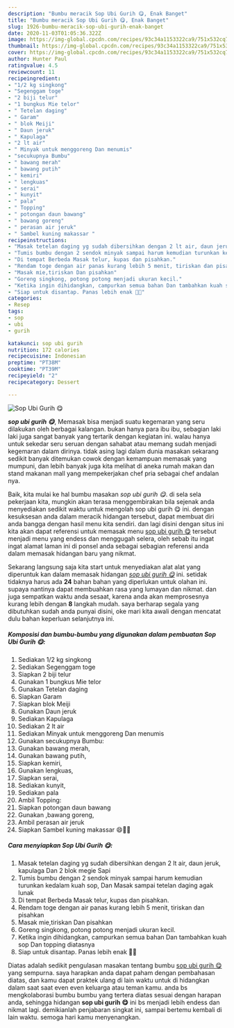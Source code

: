 ```yaml
---
description: "Bumbu meracik Sop Ubi Gurih 😋, Enak Banget"
title: "Bumbu meracik Sop Ubi Gurih 😋, Enak Banget"
slug: 1926-bumbu-meracik-sop-ubi-gurih-enak-banget
date: 2020-11-03T01:05:36.322Z
image: https://img-global.cpcdn.com/recipes/93c34a1153322ca9/751x532cq70/sop-ubi-gurih-😋-foto-resep-utama.jpg
thumbnail: https://img-global.cpcdn.com/recipes/93c34a1153322ca9/751x532cq70/sop-ubi-gurih-😋-foto-resep-utama.jpg
cover: https://img-global.cpcdn.com/recipes/93c34a1153322ca9/751x532cq70/sop-ubi-gurih-😋-foto-resep-utama.jpg
author: Hunter Paul
ratingvalue: 4.5
reviewcount: 11
recipeingredient:
- "1/2 kg singkong"
- "Segenggam toge"
- "2 biji telur"
- "1 bungkus Mie telor"
- " Tetelan daging"
- " Garam"
- " blok Meiji"
- " Daun jeruk"
- " Kapulaga"
- "2 lt air"
- " Minyak untuk menggoreng Dan menumis"
- "secukupnya Bumbu"
- " bawang merah"
- " bawang putih"
- " kemiri"
- " lengkuas"
- " serai"
- " kunyit"
- " pala"
- " Topping"
- " potongan daun bawang"
- " bawang goreng"
- " perasan air jeruk"
- " Sambel kuning makassar "
recipeinstructions:
- "Masak tetelan daging yg sudah dibersihkan dengan 2 lt air, daun jeruk, kapulaga Dan 2 blok megie Sapi"
- "Tumis bumbu dengan 2 sendok minyak sampai harum kemudian turunkan kedalam kuah sop, Dan Masak sampai tetelan daging agak lunak"
- "Di tempat Berbeda Masak telur, kupas dan pisahkan."
- "Rendam toge dengan air panas kurang lebih 5 menit, tiriskan dan pisahkan"
- "Masak mie,tiriskan Dan pisahkan"
- "Goreng singkong, potong potong menjadi ukuran kecil."
- "Ketika ingin dihidangkan, campurkan semua bahan Dan tambahkan kuah sop Dan topping diatasnya"
- "Siap untuk disantap. Panas lebih enak 👌🏻"
categories:
- Resep
tags:
- sop
- ubi
- gurih

katakunci: sop ubi gurih 
nutrition: 172 calories
recipecuisine: Indonesian
preptime: "PT38M"
cooktime: "PT39M"
recipeyield: "2"
recipecategory: Dessert

---
```



![Sop Ubi Gurih 😋](https://img-global.cpcdn.com/recipes/93c34a1153322ca9/751x532cq70/sop-ubi-gurih-😋-foto-resep-utama.jpg)

<b><i>sop ubi gurih 😋</i></b>, Memasak bisa menjadi suatu kegemaran yang seru dilakukan oleh berbagai kalangan. bukan hanya para ibu ibu, sebagian laki laki juga sangat banyak yang tertarik dengan kegiatan ini. walau hanya untuk sekedar seru seruan dengan sahabat atau memang sudah menjadi kegemaran dalam dirinya. tidak asing lagi dalam dunia masakan sekarang sedikit banyak ditemukan cowok dengan kemampuan memasak yang mumpuni, dan lebih banyak juga kita melihat di aneka rumah makan dan stand makanan mall yang mempekerjakan chef pria sebagai chef andalan nya.

Baik, kita mulai ke hal bumbu masakan <i>sop ubi gurih 😋</i>. di sela sela pekerjaan kita, mungkin akan terasa menggembirakan bila sejenak anda menyediakan sedikit waktu untuk mengolah sop ubi gurih 😋 ini. dengan kesuksesan anda dalam meracik hidangan tersebut, dapat membuat diri anda bangga dengan hasil menu kita sendiri. dan lagi disini dengan situs ini kita akan dapat referensi untuk memasak menu <u>sop ubi gurih 😋</u> tersebut menjadi menu yang endess dan menggugah selera, oleh sebab itu ingat ingat alamat laman ini di ponsel anda sebagai sebagian referensi anda dalam memasak hidangan baru yang nikmat.




Sekarang langsung saja kita start untuk menyediakan alat alat yang diperuntuk kan dalam memasak hidangan <u><i>sop ubi gurih 😋</i></u> ini. setidak tidaknya harus ada <b>24</b> bahan bahan yang diperlukan untuk olahan ini. supaya nantinya dapat membuahkan rasa yang lumayan dan nikmat. dan juga sempatkan waktu anda sesaat, karena anda akan memprosesnya kurang lebih dengan <b>8</b> langkah mudah. saya berharap segala yang dibutuhkan sudah anda punyai disini, oke mari kita awali dengan mencatat dulu bahan keperluan selanjutnya ini.

<!--inarticleads1-->

##### Komposisi dan bumbu-bumbu yang digunakan dalam pembuatan Sop Ubi Gurih 😋:

1. Sediakan 1/2 kg singkong
1. Sediakan Segenggam toge
1. Siapkan 2 biji telur
1. Gunakan 1 bungkus Mie telor
1. Gunakan  Tetelan daging
1. Siapkan  Garam
1. Siapkan  blok Meiji
1. Gunakan  Daun jeruk
1. Sediakan  Kapulaga
1. Sediakan 2 lt air
1. Sediakan  Minyak untuk menggoreng Dan menumis
1. Gunakan secukupnya Bumbu:
1. Gunakan  bawang merah,
1. Gunakan  bawang putih,
1. Siapkan  kemiri,
1. Gunakan  lengkuas,
1. Siapkan  serai,
1. Sediakan  kunyit,
1. Sediakan  pala
1. Ambil  Topping:
1. Siapkan  potongan daun bawang
1. Gunakan  ,bawang goreng,
1. Ambil  perasan air jeruk
1. Siapkan  Sambel kuning makassar 😄👍🏻




<!--inarticleads2-->

##### Cara menyiapkan Sop Ubi Gurih 😋:

1. Masak tetelan daging yg sudah dibersihkan dengan 2 lt air, daun jeruk, kapulaga Dan 2 blok megie Sapi
1. Tumis bumbu dengan 2 sendok minyak sampai harum kemudian turunkan kedalam kuah sop, Dan Masak sampai tetelan daging agak lunak
1. Di tempat Berbeda Masak telur, kupas dan pisahkan.
1. Rendam toge dengan air panas kurang lebih 5 menit, tiriskan dan pisahkan
1. Masak mie,tiriskan Dan pisahkan
1. Goreng singkong, potong potong menjadi ukuran kecil.
1. Ketika ingin dihidangkan, campurkan semua bahan Dan tambahkan kuah sop Dan topping diatasnya
1. Siap untuk disantap. Panas lebih enak 👌🏻




Diatas adalah sedikit pengulasan masakan tentang bumbu <u>sop ubi gurih 😋</u> yang sempurna. saya harapkan anda dapat paham dengan pembahasan diatas, dan kamu dapat praktek ulang di lain waktu untuk di hidangkan dalam saat saat even even keluarga atau teman kamu. anda bs mengkolaborasi bumbu bumbu yang tertera diatas sesuai dengan harapan anda, sehingga hidangan <b>sop ubi gurih 😋</b> ini bs menjadi lebih endess dan nikmat lagi. demikianlah penjabaran singkat ini, sampai bertemu kembali di lain waktu. semoga hari kamu menyenangkan.
